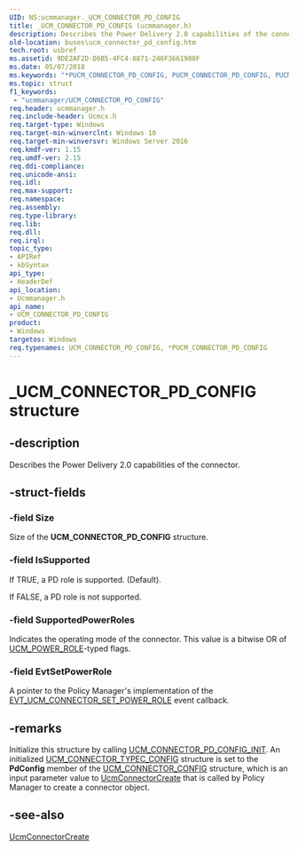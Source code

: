 ```yaml
---
UID: NS:ucmmanager._UCM_CONNECTOR_PD_CONFIG
title: _UCM_CONNECTOR_PD_CONFIG (ucmmanager.h)
description: Describes the Power Delivery 2.0 capabilities of the connector.
old-location: buses\ucm_connector_pd_config.htm
tech.root: usbref
ms.assetid: 9DE2AF2D-D6B5-4FC4-8871-246F3661980F
ms.date: 05/07/2018
ms.keywords: "*PUCM_CONNECTOR_PD_CONFIG, PUCM_CONNECTOR_PD_CONFIG, PUCM_CONNECTOR_PD_CONFIG structure pointer [Buses], UCM_CONNECTOR_PD_CONFIG, UCM_CONNECTOR_PD_CONFIG structure [Buses], _UCM_CONNECTOR_PD_CONFIG, buses.ucm_connector_pd_config, ucmmanager/PUCM_CONNECTOR_PD_CONFIG, ucmmanager/UCM_CONNECTOR_PD_CONFIG"
ms.topic: struct
f1_keywords:
 - "ucmmanager/UCM_CONNECTOR_PD_CONFIG"
req.header: ucmmanager.h
req.include-header: Ucmcx.h
req.target-type: Windows
req.target-min-winverclnt: Windows 10
req.target-min-winversvr: Windows Server 2016
req.kmdf-ver: 1.15
req.umdf-ver: 2.15
req.ddi-compliance: 
req.unicode-ansi: 
req.idl: 
req.max-support: 
req.namespace: 
req.assembly: 
req.type-library: 
req.lib: 
req.dll: 
req.irql: 
topic_type:
- APIRef
- kbSyntax
api_type:
- HeaderDef
api_location:
- Ucmmanager.h
api_name:
- UCM_CONNECTOR_PD_CONFIG
product:
- Windows
targetos: Windows
req.typenames: UCM_CONNECTOR_PD_CONFIG, *PUCM_CONNECTOR_PD_CONFIG
---
```


# _UCM_CONNECTOR_PD_CONFIG structure


## -description


Describes the Power Delivery 2.0 capabilities of the connector.


## -struct-fields




### -field Size

Size of the <b>UCM_CONNECTOR_PD_CONFIG</b> structure. 


### -field IsSupported

If TRUE, a PD role is supported. (Default).

If FALSE, a PD role is not supported.


### -field SupportedPowerRoles

Indicates the operating mode of the connector. This value is a bitwise OR of <a href="https://docs.microsoft.com/windows-hardware/drivers/ddi/content/ucmtypes/ne-ucmtypes-_ucm_power_role">UCM_POWER_ROLE</a>-typed flags.


### -field EvtSetPowerRole

A pointer to the Policy Manager's implementation of the <a href="https://docs.microsoft.com/windows-hardware/drivers/ddi/content/ucmmanager/nc-ucmmanager-evt_ucm_connector_set_power_role">EVT_UCM_CONNECTOR_SET_POWER_ROLE</a> event callback.


## -remarks



Initialize this structure by calling <a href="https://docs.microsoft.com/windows-hardware/drivers/ddi/content/ucmmanager/nf-ucmmanager-ucm_connector_pd_config_init">UCM_CONNECTOR_PD_CONFIG_INIT</a>. An initialized <a href="https://docs.microsoft.com/windows-hardware/drivers/ddi/content/ucmmanager/ns-ucmmanager-_ucm_connector_typec_config">UCM_CONNECTOR_TYPEC_CONFIG</a> structure is set to the <b>PdConfig</b> member of the <a href="https://docs.microsoft.com/windows-hardware/drivers/ddi/content/ucmmanager/ns-ucmmanager-_ucm_connector_config">UCM_CONNECTOR_CONFIG</a> structure, which is an input parameter value to <a href="https://docs.microsoft.com/windows-hardware/drivers/ddi/content/ucmmanager/nf-ucmmanager-ucmconnectorcreate">UcmConnectorCreate</a> that is called by Policy Manager to create a connector object.




## -see-also




<a href="https://docs.microsoft.com/windows-hardware/drivers/ddi/content/ucmmanager/nf-ucmmanager-ucmconnectorcreate">UcmConnectorCreate</a>
 

 

